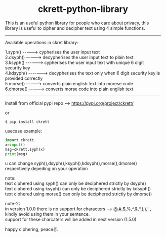 <h1 align="center">ckrett-python-library</h1>
This is an useful python library for people who care about privacy, this library is useful to cipher and decipher text using 4 simple functions.

---------------------------------------------------------------------------------------------
Available operations in ckret library:

1.syph() -----> cypherises the user input text\
2.dsyph() -----> decypherises the user input text to plain text\
3.ksyph() ------> cypherises the user input text with unique 6 digit security key\
4.kdsyph() -------> decypherises the text only when 6 digit security key is provided correctly\
5.morse() -----> converts plain english text into morese code\
6.dmorse() -----> converts morse code into plain english text

---------------------------------------------------------------------------------------------

Install from official pypi repo --> https://pypi.org/project/ckrett/ 

or
```
$ pip install ckrett
```

usecase example:
```python
import ckrett
x=input()
msg=ckrett.syph(x)
print(msg)
```
u can change syph(),dsyph(),ksyph(),kdsyph(),morse(),dmorse() respectively depeding on your operation

note:\
text ciphered using syph() can only be deciphered strictly by dsyph()\
text ciphered using ksyph() can only be deciphered strictly by kdsyph()\
text ciphered using morse() can only be deciphered strictly by dmorse()

note-2:\
in version 1.0.0 there is no support for characters --> @,#,$,%,^,&,*,(,),! , kindly avoid using them in your sentence.\
support for these charcaters will be added in next version (1.5.0)

happy ciphering, peace✌.

